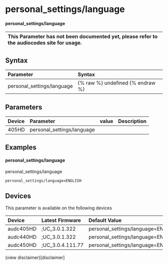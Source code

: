﻿---
description: personal_settings/language
search: false
---

# personal_settings/language

#### personal_settings/language


| This Parameter has not been documented yet, please refer to the audiocodes site for usage.  |
| :--- |

## Syntax
| Parameter | Syntax |
| :--- | :--- |
|personal_settings/language | {% raw %} undefined {% endraw %} |

## Parameters
|Device|Parameter|value|Description|
|:---|:---|:---|:---|
| 405HD | personal_settings/language |  |  |

## Examples
#### personal_settings/language

personal_settings/language

```
personal_settings/language=ENGLISH
```

## Devices
This parameter is available on the following devices

| Device | Latest Firmware | Default Value |
|:---|:---|:---|
| audc405HD | ;UC_3.0.1.322 | personal_settings/language=ENGLISH 
| audc440HD | ;UC_3.0.1.322 | personal_settings/language=ENGLISH 
| audc450HD | ;UC_3.0.4.111.77 | personal_settings/language=ENGLISH 

(view disclaimer)[disclaimer]
